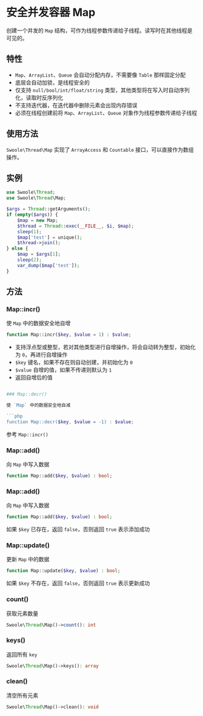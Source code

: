 # 安全并发容器 Map

创建一个并发的 `Map` 结构，可作为线程参数传递给子线程。读写时在其他线程是可见的。

## 特性
- `Map`、`ArrayList`、`Queue` 会自动分配内存，不需要像 `Table` 那样固定分配
- 底层会自动加锁，是线程安全的
- 仅支持 `null/bool/int/float/string` 类型，其他类型将在写入时自动序列化，读取时反序列化
- 不支持迭代器，在迭代器中删除元素会出现内存错误
- 必须在线程创建前将 `Map`、`ArrayList`、`Queue` 对象作为线程参数传递给子线程

## 使用方法
`Swoole\Thread\Map` 实现了 `ArrayAccess` 和 `Countable` 接口，可以直接作为数组操作。

## 实例

```php
use Swoole\Thread;
use Swoole\Thread\Map;

$args = Thread::getArguments();
if (empty($args)) {
    $map = new Map;
    $thread = Thread::exec(__FILE__, $i, $map);
    sleep(1);
    $map['test'] = unique();
    $thread->join();
} else {
    $map = $args[1];
    sleep(2);
    var_dump($map['test']);
}
```

## 方法


### Map::incr()

使 `Map` 中的数据安全地自增

```php
function Map::incr($key, $value = 1) : $value;
```

- 支持浮点型或整型，若对其他类型进行自增操作，将会自动转为整型，初始化为 `0`，再进行自增操作
- `$key` 键名，如果不存在则自动创建，并初始化为 `0`
- `$value` 自增的值，如果不传递则默认为 `1`
- 返回自增后的值

```php

### Map::decr()

使 `Map` 中的数据安全地自减

```php
function Map::decr($key, $value = -1) : $value;
```

参考 `Map::incr()`

### Map::add()

向 `Map` 中写入数据

```php
function Map::add($key, $value) : bool;
```


### Map::add()

向 `Map` 中写入数据

```php
function Map::add($key, $value) : bool;
```

如果 `$key` 已存在，返回 `false`，否则返回 `true` 表示添加成功

### Map::update()

更新 `Map` 中的数据

```php
function Map::update($key, $value) : bool;
```

如果 `$key` 不存在，返回 `false`，否则返回 `true` 表示更新成功


### count()
获取元素数量

```php
Swoole\Thread\Map()->count(): int
```

### keys()
返回所有 `key`

```php
Swoole\Thread\Map()->keys(): array
```

### clean()
清空所有元素

```php
Swoole\Thread\Map()->clean(): void
```
